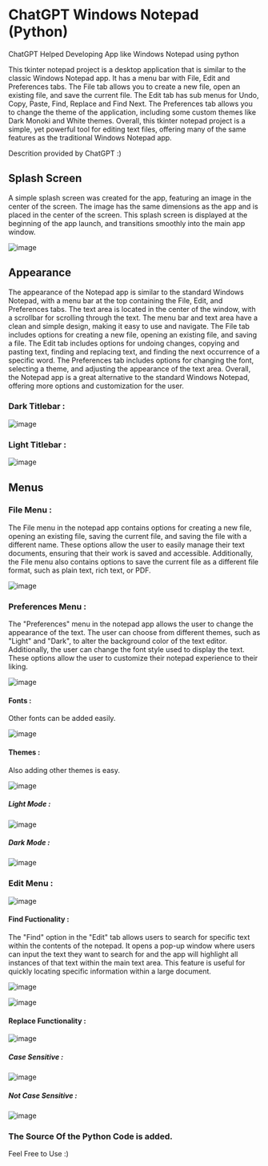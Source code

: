 # ChatGPT Windows Notepad (Python)
ChatGPT Helped Developing App like Windows Notepad using python

This tkinter notepad project is a desktop application that is similar to the classic Windows Notepad app. It has a menu bar with File, Edit and Preferences tabs. The File tab allows you to create a new file, open an existing file, and save the current file. The Edit tab has sub menus for Undo, Copy, Paste, Find, Replace and Find Next. The Preferences tab allows you to change the theme of the application, including some custom themes like Dark Monoki and White themes. Overall, this tkinter notepad project is a simple, yet powerful tool for editing text files, offering many of the same features as the traditional Windows Notepad app.

Descrition provided by ChatGPT :)


## Splash Screen

A simple splash screen was created for the app, featuring an image in the center of the screen. The image has the same dimensions as the app and is placed in the center of the screen. This splash screen is displayed at the beginning of the app launch, and transitions smoothly into the main app window.

![image](https://user-images.githubusercontent.com/50498845/219904030-66d21ee5-c186-4ae9-ae7e-f3933da98baa.png)



## Appearance

The appearance of the Notepad app is similar to the standard Windows Notepad, with a menu bar at the top containing the File, Edit, and Preferences tabs. The text area is located in the center of the window, with a scrollbar for scrolling through the text. The menu bar and text area have a clean and simple design, making it easy to use and navigate. The File tab includes options for creating a new file, opening an existing file, and saving a file. The Edit tab includes options for undoing changes, copying and pasting text, finding and replacing text, and finding the next occurrence of a specific word. The Preferences tab includes options for changing the font, selecting a theme, and adjusting the appearance of the text area. Overall, the Notepad app is a great alternative to the standard Windows Notepad, offering more options and customization for the user.

### Dark Titlebar :

![image](https://user-images.githubusercontent.com/50498845/216618671-d435aa3b-4fdd-4f8e-bc11-71f0a77aace8.png)

### Light Titlebar :

![image](https://user-images.githubusercontent.com/50498845/216619355-fbb12768-5d77-4a59-887f-aecbcd4b54eb.png)

## Menus

### File Menu : 

The File menu in the notepad app contains options for creating a new file, opening an existing file, saving the current file, and saving the file with a different name. These options allow the user to easily manage their text documents, ensuring that their work is saved and accessible. Additionally, the File menu also contains options to save the current file as a different file format, such as plain text, rich text, or PDF.

![image](https://user-images.githubusercontent.com/50498845/216619776-ea46e390-0123-43b4-8b71-7fc887c49299.png)


### Preferences Menu :

The "Preferences" menu in the notepad app allows the user to change the appearance of the text. The user can choose from different themes, such as "Light" and "Dark", to alter the background color of the text editor. Additionally, the user can change the font style used to display the text. These options allow the user to customize their notepad experience to their liking.

![image](https://user-images.githubusercontent.com/50498845/216620979-a43cfa1e-3755-43c1-9578-585330cd008d.png)

#### Fonts :

Other fonts can be added easily.

![image](https://user-images.githubusercontent.com/50498845/216621310-939178a3-3b66-4911-96bc-e1b70f4df767.png)


#### Themes :

Also adding other themes is easy.

![image](https://user-images.githubusercontent.com/50498845/216621696-34190030-92fa-4284-8466-4da7e6a691a9.png)


##### Light Mode :

![image](https://user-images.githubusercontent.com/50498845/216625910-af874ff1-dfc8-482a-abf1-1ba1de7f7ed5.png)


##### Dark Mode :

![image](https://user-images.githubusercontent.com/50498845/216625788-a47fbcb2-c3bd-48fd-a1a8-fa6368ecf610.png)


### Edit Menu :

![image](https://user-images.githubusercontent.com/50498845/216621799-a8d712bb-5e70-4edc-b32b-2e900b63b697.png)

#### Find Fuctionality :

The "Find" option in the "Edit" tab allows users to search for specific text within the contents of the notepad. It opens a pop-up window where users can input the text they want to search for and the app will highlight all instances of that text within the main text area. This feature is useful for quickly locating specific information within a large document.

![image](https://user-images.githubusercontent.com/50498845/216622152-925a0168-b93e-4217-9eb5-a3cefe5af3c0.png)

![image](https://user-images.githubusercontent.com/50498845/216622244-f3430185-3604-4c0d-a7cd-6eb7ced84987.png)


#### Replace Functionality :

![image](https://user-images.githubusercontent.com/50498845/219904314-30e91bca-5082-45a8-ab57-fc8562a563bf.png)

##### Case Sensitive :

![image](https://user-images.githubusercontent.com/50498845/219904333-e6300d86-2e1a-47bc-8b72-6619a4e67f9e.png)

##### Not Case Sensitive :

![image](https://user-images.githubusercontent.com/50498845/219904361-af8e15b0-6b63-4d79-aae5-b7fb50bbda69.png)


### The Source Of the Python Code is added.
Feel Free to Use :)


